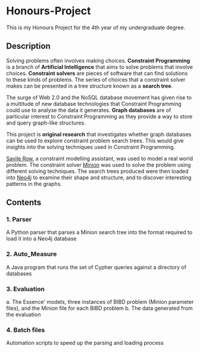 # Honours-Project
This is my Honours Project for the 4th year of my undergraduate degree.

## Description
Solving problems often involves making choices. **Constraint Programming** is a branch of **Artificial Intelligence** that aims to solve problems that involve choices. **Constraint solvers** are pieces of software that can find solutions to these kinds of problems. The series of choices that a constraint solver makes can be presented in a tree structure known as a **search tree**.

The surge of Web 2.0 and the NoSQL database movement has given rise to a multitude of new database technologies that Constraint Programming could use to analyse the data it generates. **Graph databases** are of particular interest to Constraint Programming as they provide a way to store and query graph-like structures.

This project is **original research** that investigates whether graph databases can be used to explore constraint problem search trees. This would give insights into the solving techniques used in Constraint Programming.

[Savile Row](http://savilerow.cs.st-andrews.ac.uk/), a constraint modelling assistant, was used to model a real world problem. The constraint solver [Minion](http://constraintmodelling.org/minion/) was used to solve the problem using different solving techniques. The search trees produced were then loaded into [Neo4j](http://neo4j.com/) to examine their shape and structure, and to discover interesting patterns in the graphs.

## Contents
### 1. Parser
A Python parser that parses a Minion search tree into the format required to load it into a Neo4j database

### 2. Auto_Measure
A Java program that runs the set of Cypher queries against a directory of databases

### 3. Evaluation
  a. The Essence' models, three instances of BIBD problem (Minion parameter files), and the Minion file for each BIBD problem
  b. The data generated from the evaluation
  
### 4. Batch files
Automation scripts to speed up the parsing and loading process